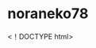 # noraneko78
<！DOCTYPE html>
<html>
<head>
  <meta charset = "utf-8">
  <meta name = "viewport" content = "width = device-width、initial-scale = 1.0">
  <title>プロゲート</ title>
  <link href = "https://maxcdn.bootstrapcdn.com/font-awesome/4.7.0/css/font-awesome.min.css" rel = "stylesheet" integrity = "sha384-wvfXpqpZZVQGK6TAh5PVlGOfQNHSoD2xbE + QkPxCAFlNEevoEH3Sl0sibVcoriQnQNNQOQNQQNQNQNQNQOQNINQNQNQOQNQN匿名」>
  <link rel = "stylesheet" type = "text / css" href = "stylesheet.css">
</ head>
<本体>
  <ヘッダー>
    <div class = "container">
      <div class = "header-left">
        <img class = "logo" src = "https://prog-8.com/images/html/advanced/main_logo.png">
      </ div>
      <span class = "fa fa-bars menu-icon"> </ span>
      <div class = "header-right">
        <a href="#">レッスン</a>
        <a href="#">新規登録</a>
        <a href="#" class="login">ログイン</a>
      </ div>
    </ div>
  </ header>
  <div class = "top-wrapper">
    <div class = "container">
      <h1>コードを学ぶ。<br>クリエイティブになることを学ぶ。</ h1>
      <p> Progateはオンラインプログラミング学習サービスです。<br>初心者にもやさしいスライドとレッスンで、ウェブサービスを作りながらプログラミングを学んでいきましょう。</ p>
      <div class = "btn-wrapper">
        <a href="#" class="btn signup">新規登録はこちら</a>
        <p>または</ p>
        <a href="#" class="btn facebook"> <span class = "fa fa-facebook"> </ span> Facebookで登録</a>
        <a href="#" class="btn twitter"> <span class = "fa fa-twitter"> </ span> Twitterで登録</a>
      </ div>
    </ div>
  </ div>
  <div class = "lesson-wrapper">
    <div class = "container">
      <div class = "heading">
        <h2>開始する場所を学ぶ！</ h2>
      </ div>
      <div class = "lessons">
        <div class = "lesson">
          <div class = "lesson-icon">
            <img src = "https://prog-8.com/images/html/advanced/html.png">
            <p> HTMLおよびCSS </ p>
          </ div>
          <p class = "text-contents">ウェブページの作成に使用される言語です。HTMLとCSSを組み合わせることで、静的なページを作り上げることができます。</ p>
        </ div>
        <div class = "lesson">
          <div class = "lesson-icon">
            <img src = "https://prog-8.com/images/html/advanced/jQuery.png">
            <p> jQuery </ p>
          </ div>
          <p class = "text-contents">素敵な動きを手軽に実装できるJavaScriptライブラリです。アニメーション効果をつけたり、Ajax（エイジャックス）を使って外部ファイルを基準だりと色々なことができます。</ p>
        </ div>
        <div class = "lesson">
          <div class = "lesson-icon">
            <img src = "https://prog-8.com/images/html/advanced/ruby.png">
            <p>ルビー</ p>
          </ div>
          <p class = "text-contents">オープンソースの動的なプログラミング言語で、シンプルさと高い生産性を備えています。大きなWebアプリケーションから小さな日用ツールまで、さまざまなソフトウェアを作ることができます。 </ p>
        </ div>
        <div class = "lesson">
          <div class = "lesson-icon">
            <img src = "https://prog-8.com/images/html/advanced/php.png">
            <p> PHP </ p>
          </ div>
          <p class = "text-contents"> HTMLだけではページの内容を変えることはできません。PHPはHTMLにプログラムを埋め込み、それを可能にします。</ p>
        </ div>
      </ div>
      <div class = "clear"> </ div>
    </ div>
  </ div>
  <div class = "message-wrapper">
    <div class = "container">
      <div class = "heading">
        <h2>さぁ、あなたもProgateでプログラミングを学んでみませんか？</ h2>
        <h3>コーディングを学び、創造的であることを学びましょう！</ h3>
      </ div>
      <span class = "btn message">さっそく開発する</ span>
    </ div>
  </ div>
  <フッター>
    <div class = "container">
      <img src = "https://prog-8.com/images/html/advanced/footer_logo.png">
      <p>コーディングを学び、創造的であることを学びます。</ p>
    </ div>
  </ footer>
</ body>
</ html>

